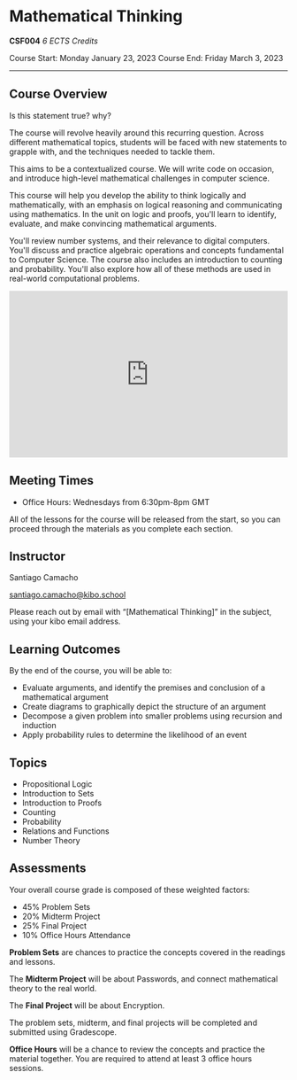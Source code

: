 # Mathematical Thinking

**CSF004**
_6 ECTS Credits_

Course Start: Monday January 23, 2023
Course End: Friday March 3, 2023

---

## Course Overview

Is this statement true? why?

The course will revolve heavily around this recurring question. Across different mathematical topics, students will be faced with new statements to grapple with, and the techniques needed to tackle them.

This aims to be a contextualized course. We will write code on occasion, and introduce high-level mathematical challenges in computer science.

This course will help you develop the ability to think logically and mathematically, with an emphasis on logical reasoning and communicating using mathematics. In the unit on logic and proofs, you'll learn to identify, evaluate, and make convincing mathematical arguments.

You'll review number systems, and their relevance to digital computers. You'll discuss and practice algebraic operations and concepts fundamental to Computer Science. The course also includes an introduction to counting and probability.  You'll also explore how all of these methods are used in real-world computational problems.


<div style="position: relative; padding-bottom: 59.73451327433629%; height: 0;"><iframe src="https://youtube.com/embed/XtskO_ON1LM" frameborder="0" webkitallowfullscreen mozallowfullscreen allowfullscreen style="position: absolute; top: 0; left: 0; width: 100%; height: 100%;"></iframe></div>

## Meeting Times

* Office Hours: Wednesdays from 6:30pm-8pm GMT

All of the lessons for the course will be released from the start, so you can
proceed through the materials as you complete each section.

## Instructor

Santiago Camacho 

[santiago.camacho@kibo.school](mailto:santiago.camacho@kibo.school)

Please reach out by email with “[Mathematical Thinking]” in the subject, using your kibo email address.

## Learning Outcomes

By the end of the course, you will be able to:
* Evaluate arguments, and identify the premises and conclusion of a mathematical argument 
* Create diagrams to graphically depict the structure of an argument 
* Decompose a given problem into smaller problems using recursion and induction
* Apply probability rules to determine the likelihood of an event

## Topics

-  Propositional Logic
-  Introduction to Sets
-  Introduction to Proofs
-  Counting
-  Probability
-  Relations and Functions
-  Number Theory

## Assessments

Your overall course grade is composed of these weighted factors:

* 45% 	Problem Sets
* 20%	  Midterm Project
* 25%	  Final Project
* 10% 	Office Hours Attendance

**Problem Sets**  are chances to practice the concepts covered in the readings 
and lessons. 

The **Midterm Project** will be about Passwords, and connect mathematical theory 
to the real world.

The **Final Project** will be about Encryption.

The problem sets, midterm, and final projects will be completed and submitted 
using Gradescope.

**Office Hours** will be a chance to review the concepts and practice the
material together. You are required to attend at least 3 office hours sessions.
